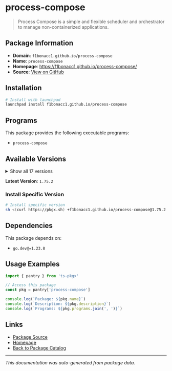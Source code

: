 # process-compose

> Process Compose is a simple and flexible scheduler and orchestrator to manage non-containerized applications.

## Package Information

- **Domain**: `f1bonacc1.github.io/process-compose`
- **Name**: `process-compose`
- **Homepage**: https://f1bonacc1.github.io/process-compose/
- **Source**: [View on GitHub](https://github.com/pkgxdev/pantry/tree/main/projects/f1bonacc1.github.io/process-compose/package.yml)

## Installation

```bash
# Install with launchpad
launchpad install f1bonacc1.github.io/process-compose
```

## Programs

This package provides the following executable programs:

- `process-compose`

## Available Versions

<details>
<summary>Show all 17 versions</summary>

- `1.75.2`, `1.75.1`, `1.73.0`, `1.64.1`, `1.63.0`
- `1.46.0`, `1.40.1`, `1.40.0`, `1.34.0`, `1.27.0`
- `1.24.2`, `1.24.0`, `1.18.0`, `1.9.0`, `1.6.1`
- `1.5.0`, `1.2.0`

</details>

**Latest Version**: `1.75.2`

### Install Specific Version

```bash
# Install specific version
sh <(curl https://pkgx.sh) +f1bonacc1.github.io/process-compose@1.75.2 -- $SHELL -i
```

## Dependencies

This package depends on:

- `go.dev@=1.23.8`

## Usage Examples

```typescript
import { pantry } from 'ts-pkgx'

// Access this package
const pkg = pantry['process-compose']

console.log(`Package: ${pkg.name}`)
console.log(`Description: ${pkg.description}`)
console.log(`Programs: ${pkg.programs.join(', ')}`)
```

## Links

- [Package Source](https://github.com/pkgxdev/pantry/tree/main/projects/f1bonacc1.github.io/process-compose/package.yml)
- [Homepage](https://f1bonacc1.github.io/process-compose/)
- [Back to Package Catalog](../../../package-catalog.md)

---

*This documentation was auto-generated from package data.*
